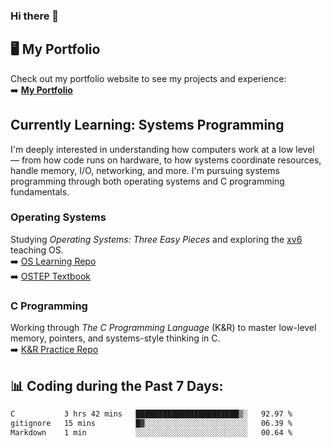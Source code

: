 ### Hi there 🌱  

## 🖥️ My Portfolio  
Check out my portfolio website to see my projects and experience:  
➡️ [**My Portfolio**](https://dieg0raf.github.io/)  

## Currently Learning: Systems Programming  

I'm deeply interested in understanding how computers work at a low level — from how code runs on hardware, to how systems coordinate resources, handle memory, I/O, networking, and more. I'm pursuing systems programming through both operating systems and C programming fundamentals.

### Operating Systems  
Studying *Operating Systems: Three Easy Pieces* and exploring the [xv6](https://github.com/mit-pdos/xv6-public) teaching OS.  
➡️ [OS Learning Repo](https://github.com/Dieg0raf/os)  
➡️ [OSTEP Textbook](https://pages.cs.wisc.edu/~remzi/OSTEP/)

### C Programming  
Working through *The C Programming Language* (K&R) to master low-level memory, pointers, and systems-style thinking in C.  
➡️ [K&R Practice Repo](https://github.com/Dieg0raf/k-and-r-practice) 


## 📊 Coding during the Past 7 Days: 
<!--START_SECTION:waka-->

```txt
C           3 hrs 42 mins   ███████████████████████▒░   92.97 %
gitignore   15 mins         █▓░░░░░░░░░░░░░░░░░░░░░░░   06.39 %
Markdown    1 min           ░░░░░░░░░░░░░░░░░░░░░░░░░   00.64 %
```

<!--END_SECTION:waka-->
<!--
**Dieg0raf/Dieg0raf** is a ✨ _special_ ✨ repository because its `README.md` (this file) appears on your GitHub profile.

Here are some ideas to get you started:

- 🔭 I’m currently working on ...
- 🌱 I’m currently learning ...
- 👯 I’m looking to collaborate on ...
- 🤔 I’m looking for help with ...
- 💬 Ask me about ...
- 📫 How to reach me: ...
- 😄 Pronouns: ...
- ⚡ Fun fact: ...
-->
